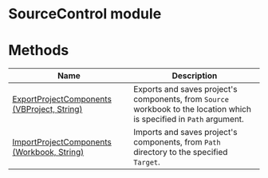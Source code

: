 # SourceControl module

# Methods

|Name|Description|
|---|---|
|[ExportProjectComponents (VBProject, String)](./ExportProjectComponents.md)|Exports and saves project's components, from `Source` workbook to the location which is specified in `Path` argument.|
|[ImportProjectComponents (Workbook, String)](./ImportProjectComponents.md)|Imports and saves project's components, from `Path` directory to the specified `Target`.|
